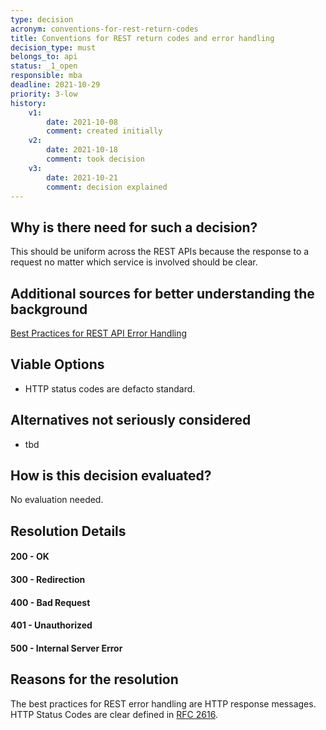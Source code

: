 ```yaml
---
type: decision
acronym: conventions-for-rest-return-codes
title: Conventions for REST return codes and error handling
decision_type: must
belongs_to: api
status: _1_open
responsible: mba
deadline: 2021-10-29
priority: 3-low
history:
    v1:
        date: 2021-10-08
        comment: created initially
    v2:
        date: 2021-10-18
        comment: took decision
    v3:
        date: 2021-10-21
        comment: decision explained
---
```


## Why is there need for such a decision?

This should be uniform across the REST APIs because the response to a request no matter which service is involved 
should be clear.

## Additional sources for better understanding the background

[Best Practices for REST API Error Handling](https://www.baeldung.com/rest-api-error-handling-best-practices)

## Viable Options

* HTTP status codes are defacto standard.

## Alternatives not seriously considered

* tbd

## How is this decision evaluated?

No evaluation needed.

 
## Resolution Details

#### 200 - OK
#### 300 - Redirection
#### 400 - Bad Request
#### 401 - Unauthorized
#### 500 - Internal Server Error

## Reasons for the resolution

The best practices for REST error handling are HTTP response messages. 
HTTP Status Codes are clear defined in [RFC 2616](https://www.ietf.org/rfc/rfc2616.txt).
